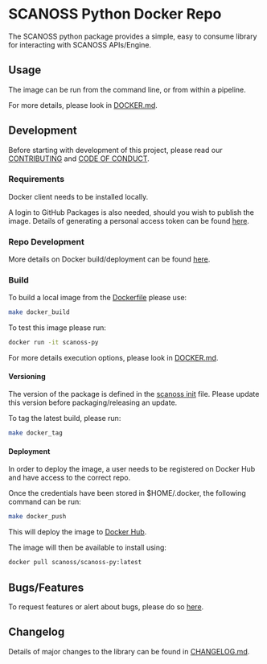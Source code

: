 # SCANOSS Python Docker Repo
The SCANOSS python package provides a simple, easy to consume library for interacting with SCANOSS APIs/Engine.

## Usage
The image can be run from the command line, or from within a pipeline.

For more details, please look in [DOCKER.md](DOCKER.md).

## Development
Before starting with development of this project, please read our [CONTRIBUTING](CONTRIBUTING.md) and [CODE OF CONDUCT](CODE_OF_CONDUCT.md).

### Requirements
Docker client needs to be installed locally.

A login to GitHub Packages is also needed, should you wish to publish the image.
Details of generating a personal access token can be found [here](https://docs.github.com/en/packages/learn-github-packages/about-permissions-for-github-packages).

### Repo Development
More details on Docker build/deployment can be found [here](https://docs.docker.com/get-started/).

### Build
To build a local image from the [Dockerfile](Dockerfile) please use:
```bash
make docker_build
```
To test this image please run:
```bash
docker run -it scanoss-py 
```
For more details execution options, please look in [DOCKER.md](DOCKER.md).

#### Versioning
The version of the package is defined in the [scanoss init](src/scanoss/__init__.py) file. Please update this version before packaging/releasing an update.

To tag the latest build, please run:
```bash
make docker_tag
```

#### Deployment
In order to deploy the image, a user needs to be registered on Docker Hub and have access to the correct repo.

Once the credentials have been stored in $HOME/.docker, the following command can be run:
```bash
make docker_push
```
This will deploy the image to [Docker Hub](????).

The image will then be available to install using:
```bash
docker pull scanoss/scanoss-py:latest
```

## Bugs/Features
To request features or alert about bugs, please do so [here](https://github.com/scanoss/scanoss.py/issues).

## Changelog
Details of major changes to the library can be found in [CHANGELOG.md](CHANGELOG.md).
